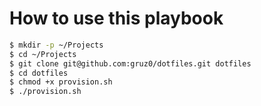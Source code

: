 # How to use this playbook

```bash
$ mkdir -p ~/Projects
$ cd ~/Projects
$ git clone git@github.com:gruz0/dotfiles.git dotfiles
$ cd dotfiles
$ chmod +x provision.sh
$ ./provision.sh
```
